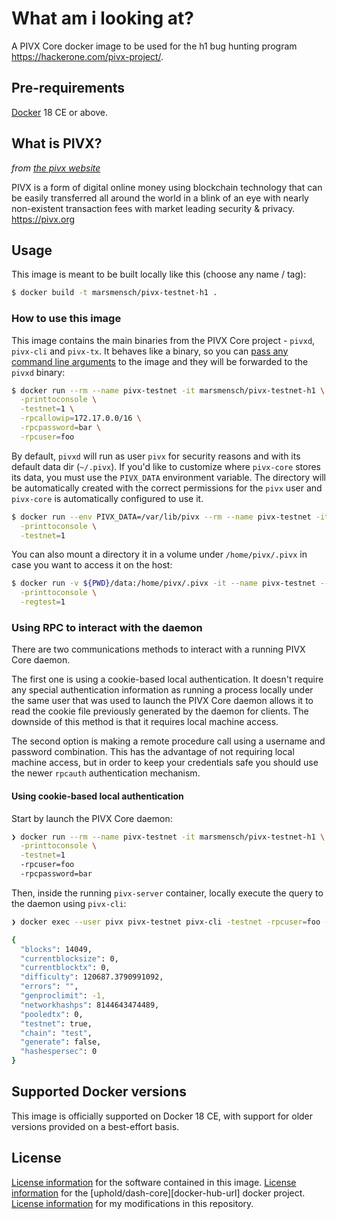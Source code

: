 # What am i looking at?

A PIVX Core docker image to be used for the h1 bug hunting program https://hackerone.com/pivx-project/. 

## Pre-requirements
[Docker](https://docs.docker.com/install/linux/docker-ce/ubuntu/#install-docker-ce-1) 18 CE or above.


## What is PIVX?
_from [the pivx website](https://pivx.org/what-is-pivx/)_

PIVX is a form of digital online money using blockchain technology that can be easily transferred all around the world in a blink of an eye with nearly non-existent transaction fees with market leading security & privacy. https://pivx.org

## Usage

This image is meant to be built locally like this (choose any name / tag):

```sh
$ docker build -t marsmensch/pivx-testnet-h1 . 
```

### How to use this image

This image contains the main binaries from the PIVX Core project - `pivxd`, `pivx-cli` and `pivx-tx`. It behaves like a binary, so you can [pass any command line arguments](https://github.com/PIVX-Project/PIVX/wiki/Running-PIVX) to the image and they will be forwarded to the `pivxd` binary:

```sh
$ docker run --rm --name pivx-testnet -it marsmensch/pivx-testnet-h1 \
  -printtoconsole \
  -testnet=1 \
  -rpcallowip=172.17.0.0/16 \
  -rpcpassword=bar \
  -rpcuser=foo
```

By default, `pivxd` will run as user `pivx` for security reasons and with its default data dir (`~/.pivx`). If you'd like to customize where `pivx-core` stores its data, you must use the `PIVX_DATA` environment variable. The directory will be automatically created with the correct permissions for the `pivx` user and `pivx-core` is automatically configured to use it.

```sh
$ docker run --env PIVX_DATA=/var/lib/pivx --rm --name pivx-testnet -it marsmensch/pivx-testnet-h1 \
  -printtoconsole \
  -testnet=1
```

You can also mount a directory it in a volume under `/home/pivx/.pivx` in case you want to access it on the host:

```sh
$ docker run -v ${PWD}/data:/home/pivx/.pivx -it --name pivx-testnet --rm marsmensch/pivx-testnet-h1 \
  -printtoconsole \
  -regtest=1
```

### Using RPC to interact with the daemon

There are two communications methods to interact with a running PIVX Core daemon.

The first one is using a cookie-based local authentication. It doesn't require any special authentication information as running a process locally under the same user that was used to launch the PIVX Core daemon allows it to read the cookie file previously generated by the daemon for clients. The downside of this method is that it requires local machine access.

The second option is making a remote procedure call using a username and password combination. This has the advantage of not requiring local machine access, but in order to keep your credentials safe you should use the newer `rpcauth` authentication mechanism.

#### Using cookie-based local authentication

Start by launch the PIVX Core daemon:

```sh
❯ docker run --rm --name pivx-testnet -it marsmensch/pivx-testnet-h1 \
  -printtoconsole \
  -testnet=1
  -rpcuser=foo
  -rpcpassword=bar
```

Then, inside the running `pivx-server` container, locally execute the query to the daemon using `pivx-cli`:

```sh
❯ docker exec --user pivx pivx-testnet pivx-cli -testnet -rpcuser=foo -rpcpassword=bar getmininginfo

{
  "blocks": 14049,
  "currentblocksize": 0,
  "currentblocktx": 0,
  "difficulty": 120687.3790991092,
  "errors": "",
  "genproclimit": -1,
  "networkhashps": 8144643474489,
  "pooledtx": 0,
  "testnet": true,
  "chain": "test",
  "generate": false,
  "hashespersec": 0
}
```

## Supported Docker versions

This image is officially supported on Docker 18 CE, with support for older versions provided on a best-effort basis.

## License

[License information](https://github.com/PIVX-Project/PIVX/blob/master/COPYING) for the software contained in this image.
[License information](https://github.com/uphold/docker-dash-core/blob/master/LICENSE) for the [uphold/dash-core][docker-hub-url] docker project.
[License information](https://github.com/marsmensch/pivx-dash-core/blob/master/LICENSE) for my modifications in this repository.

